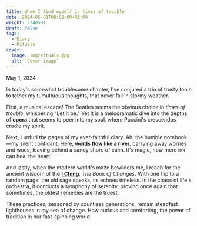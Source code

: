 ```yaml
---
title: When I find myself in times of trouble
date: 2024–05-01T08:08:00+01:00
weight: -240501
draft: false
tags:
  - Diary
  - Rituals
cover:
  image: img/rituals.jpg
  alt: ‘Cover image’
---
```


May 1, 2024

In today's somewhat troublesome chapter,  I've conjured a trio of trusty tools to tether my tumultuous thoughts, that never fail in stormy weather.

First, a musical escape! The Beatles seems the obvious choice in *times of trouble*, whispering "Let it be." Yet it is a melodramatic dive into the depths of **opera** that seems to peer into my soul, where Puccini's crescendos cradle my spirit. 

Next, I unfurl the pages of my ever-faithful diary. Ah, the humble notebook—my silent confidant. Here, **words flow like a river**, carrying away worries and woes, leaving behind a sandy shore of calm. It's magic, how mere ink can heal the heart!

And lastly, when the modern world's maze bewilders me, I reach for the ancient wisdom of the [**I Ching**](https://odasnac.com/posts/i-ching/), *The Book of Changes*. With one flip to a random page, the old sage speaks, its echoes timeless. In the chaos of life's orchestra, it conducts a symphony of serenity, proving once again that sometimes, the oldest remedies are the truest.

These practices, seasoned by countless generations, remain steadfast lighthouses in my sea of change. How curious and comforting, the power of tradition in our fast-spinning world.
